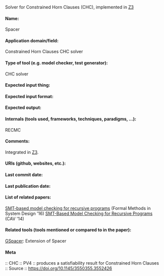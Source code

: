 Solver for Constrained Horn Clauses (CHC), implemented in [Z3](SMT/Z3.md)

#### Name:
Spacer

#### Application domain/field:
Constrained Horn Clauses
CHC solver

#### Type of tool (e.g. model checker, test generator):
CHC solver

#### Expected input thing:

#### Expected input format:

#### Expected output:

#### Internals (tools used, frameworks, techniques, paradigms, ...):
RECMC

#### Comments:
Integrated in [Z3](SMT/Z3.md).

#### URIs (github, websites, etc.):

#### Last commit date:

#### Last publication date:

#### List of related papers:
[SMT-based model checking for recursive programs](https://doi.org/10.1007/s10703-016-0249-4) (Formal Methods in System Design '16)
[SMT-Based Model Checking for Recursive Programs](https://doi.org/10.1007/978-3-319-08867-9_2) (CAV '14)

#### Related tools (tools mentioned or compared to in the paper):
[GSpacer](GSpacer.md): Extension of Spacer

#### Meta
:: CHC
:: PV4 :: produces a satisfiability result for Constrained Horn Clauses
:: Source :: https://doi.org/10.1145/3550355.3552426

